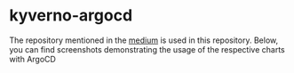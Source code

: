 # kyverno-argocd

The repository mentioned in the [medium](https://medium.com/@emirhandogandemir/argocd-ve-kyverno-kullanarak-kubernetes-y%C3%B6netimini-kolayla%C5%9Ft%C4%B1r%C4%B1n-27978f9c39d0) is used in this repository. Below, you can find screenshots demonstrating the usage of the respective charts with ArgoCD
